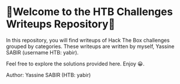 <!DOCTYPE html>
<html lang="en">
<head>
  <meta charset="UTF-8">
  <meta name="viewport" content="width=device-width, initial-scale=1.0">
</head>
<body>
  <h1>🚩Welcome to the HTB Challenges Writeups Repository🚩</h1>
  <p>In this repository, you will find writeups of Hack The Box challenges grouped by categories. These writeups are written by myself, Yassine SABIR (username HTB: yabir).</p>
  <p>Feel free to explore the solutions provided here. Enjoy &#128512;.</p>
  <footer>
    <p>Author: Yassine SABIR (HTB: yabir)</p>
  </footer>
</body>
</html>
